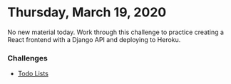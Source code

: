 Thursday, March 19, 2020
====================
No new material today. Work through this challenge to practice creating a React frontend with a Django API and deploying to Heroku.

### Challenges
- [Todo Lists](https://github.com/kiloplatoon/to-do-lists)
